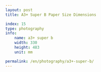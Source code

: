 ```yaml
---
layout: post
title: A3+ Super B Paper Size Dimensions

index: 15
type: photography
info:
    name: a3+ super b
    width: 330
    height: 483
    unit: mm

permalink: /en/photography/a3+-super-b/
---
```



